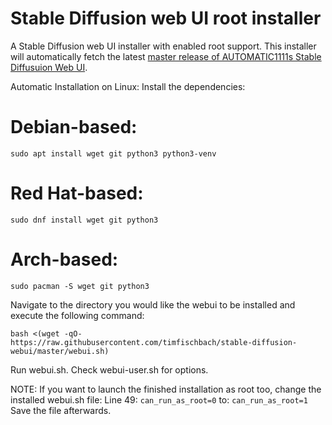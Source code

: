 # Stable Diffusion web UI root installer
A Stable Diffusion web UI installer with enabled root support.
This installer will automatically fetch the latest [master release of AUTOMATIC1111s Stable Diffusuion Web UI](https://github.com/AUTOMATIC1111/stable-diffusion-webui/).

Automatic Installation on Linux:
Install the dependencies:
# Debian-based:
`sudo apt install wget git python3 python3-venv`
# Red Hat-based:
`sudo dnf install wget git python3`
# Arch-based:
`sudo pacman -S wget git python3`

Navigate to the directory you would like the webui to be installed and execute the following command:

`bash <(wget -qO- https://raw.githubusercontent.com/timfischbach/stable-diffusion-webui/master/webui.sh)`

Run webui.sh.
Check webui-user.sh for options.


NOTE: If you want to launch the finished installation as root too, change the installed webui.sh file:
Line 49: `can_run_as_root=0`
to:
`can_run_as_root=1`
Save the file afterwards.
